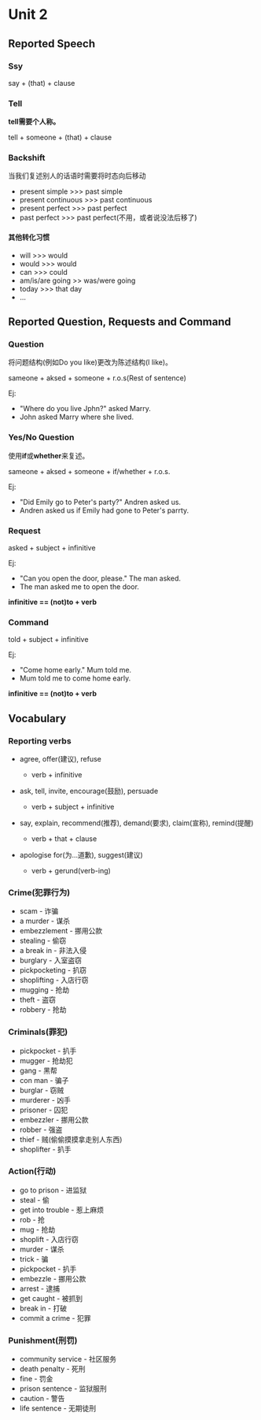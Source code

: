 # Unit 2

## Reported Speech

### Ssy
say + (that) + clause

### Tell
**tell需要个人称。**

tell + someone + (that) + clause

### Backshift
当我们复述别人的话语时需要将时态向后移动

- present simple >>> past simple
- present continuous >>> past continuous
- present perfect >>> past perfect
- past perfect >>> past perfect(不用，或者说没法后移了)

#### 其他转化习惯
- will >>> would
- would >>> would
- can >>> could
- am/is/are going >> was/were going
- today >>> that day
- ...

## Reported Question, Requests and Command

### Question
将问题结构(例如Do you like)更改为陈述结构(I like)。

sameone + aksed + someone + r.o.s(Rest of sentence)

Ej:
- "Where do you live Jphn?" asked Marry.
- John asked Marry where she lived.

### Yes/No Question
使用**if**或**whether**来复述。

sameone + aksed + someone + if/whether + r.o.s.

Ej:
- "Did Emily go to Peter's party?" Andren asked us.
- Andren asked us if Emily had gone to Peter's parrty.

### Request

asked + subject + infinitive

Ej:
- "Can you open the door, please." The man asked.
- The man asked me to open the door.

**infinitive == (not)to + verb**

### Command

told + subject + infinitive

Ej:
- "Come home early." Mum told me.
- Mum told me to come home early.

**infinitive == (not)to + verb**

## Vocabulary

### Reporting verbs

- agree, offer(建议), refuse
    - verb + infinitive

- ask, tell, invite, encourage(鼓励), persuade
    - verb + subject + infinitive

- say, explain, recommend(推荐), demand(要求), claim(宣称), remind(提醒)
    - verb + that + clause
- apologise for(为...道歉), suggest(建议)
    - verb + gerund(verb-ing)


### Crime(犯罪行为)
- scam - 诈骗
- a murder - 谋杀
- embezzlement - 挪用公款
- stealing - 偷窃
- a break in - 非法入侵
- burglary - 入室盗窃
- pickpocketing - 扒窃
- shoplifting - 入店行窃
- mugging - 抢劫
- theft - 盗窃
- robbery - 抢劫

### Criminals(罪犯)

- pickpocket - 扒手
- mugger - 抢劫犯
- gang - 黑帮
- con man - 骗子
- burglar - 窃贼
- murderer - 凶手
- prisoner - 囚犯
- embezzler - 挪用公款
- robber - 强盗
- thief - 贼(偷偷摸摸拿走别人东西)
- shoplifter - 扒手

### Action(行动)
- go to prison - 进监狱
- steal - 偷
- get into trouble - 惹上麻烦
- rob - 抢
- mug - 抢劫
- shoplift - 入店行窃
- murder - 谋杀
- trick - 骗
- pickpocket - 扒手
- embezzle - 挪用公款
- arrest - 逮捕
- get caught - 被抓到
- break in - 打破
- commit a crime - 犯罪

### Punishment(刑罚)
- community service - 社区服务
- death penalty - 死刑
- fine - 罚金
- prison sentence - 监狱服刑
- caution - 警告
- life sentence - 无期徒刑